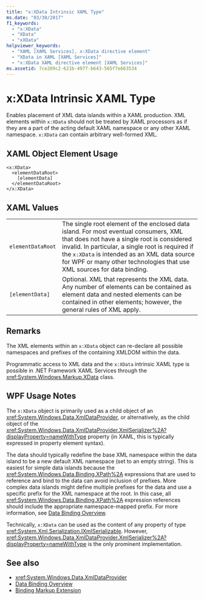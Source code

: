 ```yaml
---
title: "x:XData Intrinsic XAML Type"
ms.date: "03/30/2017"
f1_keywords: 
  - "x:XData"
  - "XData"
  - "xXData"
helpviewer_keywords: 
  - "XAML [XAML Services], x:XData directive element"
  - "XData in XAML [XAML Services]"
  - "x:XData XAML directive element [XAML Services]"
ms.assetid: 7ce209c2-621b-4977-b643-565f7e663534
---
```

# x:XData Intrinsic XAML Type
Enables placement of XML data islands within a XAML production. XML elements within `x:XData` should not be treated by XAML processors as if they are a part of the acting default XAML namespace or any other XAML namespace. `x:XData` can contain arbitrary well-formed XML.  
  
## XAML Object Element Usage  
  
```xaml  
<x:XData>  
  <elementDataRoot>  
    [elementData]  
  </elementDataRoot>  
</x:XData>  
```  
  
## XAML Values  
  
|||  
|-|-|  
|`elementDataRoot`|The single root element of the enclosed data island. For most eventual consumers, XML that does not have a single root is considered invalid. In particular, a single root is required if the `x:XData` is intended as an XML data source for WPF or many other technologies that use XML sources for data binding.|  
|`[elementData]`|Optional. XML that represents the XML data. Any number of elements can be contained as element data and nested elements can be contained in other elements; however, the general rules of XML apply.|  
  
## Remarks  
 The XML elements within an `x:XData` object can re-declare all possible namespaces and prefixes of the containing XMLDOM within the data.  
  
 Programmatic access to XML data and the `x:XData` intrinsic XAML type is possible in .NET Framework XAML Services through the <xref:System.Windows.Markup.XData> class.  
  
## WPF Usage Notes  
 The `x:XData` object is primarily used as a child object of an <xref:System.Windows.Data.XmlDataProvider>, or alternatively, as the child object of the <xref:System.Windows.Data.XmlDataProvider.XmlSerializer%2A?displayProperty=nameWithType> property (in XAML, this is typically expressed in property element syntax).  
  
 The data should typically redefine the base XML namespace within the data island to be a new default XML namespace (set to an empty string). This is easiest for simple data islands because the <xref:System.Windows.Data.Binding.XPath%2A> expressions that are used to reference and bind to the data can avoid inclusion of prefixes. More complex data islands might define multiple prefixes for the data and use a specific prefix for the XML namespace at the root. In this case, all <xref:System.Windows.Data.Binding.XPath%2A> expression references should include the appropriate namespace-mapped prefix. For more information, see [Data Binding Overview](../data/data-binding-overview.md).  
  
 Technically, `x:XData` can be used as the content of any property of type <xref:System.Xml.Serialization.IXmlSerializable>. However, <xref:System.Windows.Data.XmlDataProvider.XmlSerializer%2A?displayProperty=nameWithType> is the only prominent implementation.  
  
## See also

- <xref:System.Windows.Data.XmlDataProvider>
- [Data Binding Overview](../data/data-binding-overview.md)
- [Binding Markup Extension](../../framework/wpf/advanced/binding-markup-extension.md)
